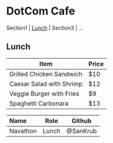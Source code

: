 # DotCom Cafe

Section1 | [Lunch](#lunch) | Section3 | ...
 

## Lunch 
| Item | Price |
|------|-------|
| Grilled Chicken Sandwich | $10 |
| Caesar Salad with Shrimp | $12 |
| Veggie Burger with Fries | $9 |
| Spaghetti Carbonara | $13 |


| Name      | Role      | Github          |
|:----------|-----------|-----------------|
| Navathon | Lunch | @SanKrub |

